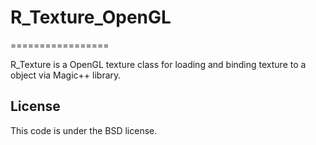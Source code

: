 # R_Texture_OpenGL
=================

R_Texture is a OpenGL texture class for loading and binding texture to a object via Magic++ library.

License
--------

This code is under the BSD license.
